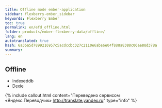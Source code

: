 ```yaml
--- 
title: Offline mode ember-application 
sidebar: flexberry-ember_sidebar 
keywords: Flexberry Ember 
toc: true 
permalink: en/efd_offline.html 
folder: products/ember-flexberry-data/offline/ 
lang: en 
autotranslated: true 
hash: 6a35a5d7899216957c5acdccbc327c2110e6abe6e04f888a8388c06ae88d378a 
summary: 
--- 
```


## Offline 

* Indexeddb 
* Dexie


{% include callout.html content="Переведено сервисом «Яндекс.Переводчик» <http://translate.yandex.ru>" type="info" %}
